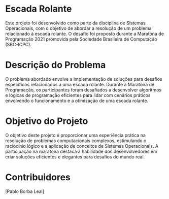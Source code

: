 # Escada Rolante
Este projeto foi desenvolvido como parte da disciplina de Sistemas Operacionais, com o objetivo de abordar a resolução de um problema relacionado à escada rolante. O desafio foi proposto durante a Maratona de Programação 2021 promovida pela Sociedade Brasileira de Computação (SBC-ICPC).

# Descrição do Problema
O problema abordado envolve a implementação de soluções para desafios específicos relacionados a uma escada rolante. Durante a Maratona de Programação, os participantes foram desafiados a desenvolver algoritmos e lógicas de programação eficientes para lidar com cenários práticos envolvendo o funcionamento e a otimização de uma escada rolante.

# Objetivo do Projeto
O objetivo deste projeto é proporcionar uma experiência prática na resolução de problemas computacionais complexos, estimulando o raciocínio lógico e a aplicação de conceitos de Sistemas Operacionais. A participação na maratona destaca a habilidade dos desenvolvedores em criar soluções eficientes e elegantes para desafios do mundo real.

# Contribuidores
[Pablo Borba Leal]